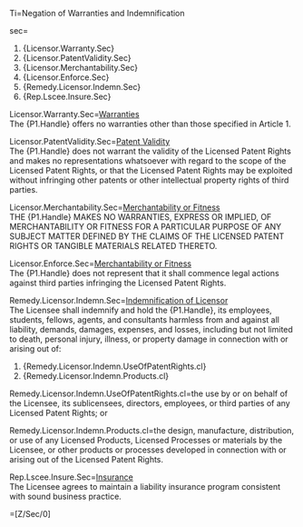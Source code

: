 Ti=Negation of Warranties and Indemnification

sec=<ol><li>{Licensor.Warranty.Sec}</li><li>{Licensor.PatentValidity.Sec}</li><li>{Licensor.Merchantability.Sec}</li><li>{Licensor.Enforce.Sec}</li><li>{Remedy.Licensor.Indemn.Sec}</li><li>{Rep.Lscee.Insure.Sec}</li></ol>

Licensor.Warranty.Sec=<u>Warranties</u><br> The {P1.Handle} offers no warranties other than those specified in Article 1.

Licensor.PatentValidity.Sec=<u>Patent Validity</u><br> The {P1.Handle} does not warrant the validity of the Licensed Patent Rights and makes no representations whatsoever with regard to the scope of the Licensed Patent Rights, or that the Licensed Patent Rights may be exploited without infringing other patents or other intellectual property rights of third parties.

Licensor.Merchantability.Sec=<u>Merchantability or Fitness</u><br> THE {P1.Handle} MAKES NO WARRANTIES, EXPRESS OR IMPLIED, OF MERCHANTABILITY OR FITNESS FOR A PARTICULAR PURPOSE OF ANY SUBJECT MATTER DEFINED BY THE CLAIMS OF THE LICENSED PATENT RIGHTS OR TANGIBLE MATERIALS RELATED THERETO.

Licensor.Enforce.Sec=<u>Merchantability or Fitness</u><br> The {P1.Handle} does not represent that it shall commence legal actions against third parties infringing the Licensed Patent Rights.

Remedy.Licensor.Indemn.Sec=<u>Indemnification of Licensor</u><br> The Licensee shall indemnify and hold the {P1.Handle}, its employees, students, fellows, agents, and consultants harmless from and against all liability, demands, damages, expenses, and losses, including but not limited to death, personal injury, illness, or property damage in connection with or arising out of:<ol><li>{Remedy.Licensor.Indemn.UseOfPatentRights.cl}</li><li>{Remedy.Licensor.Indemn.Products.cl}</li></ol>

Remedy.Licensor.Indemn.UseOfPatentRights.cl=the use by or on behalf of the Licensee, its sublicensees, directors, employees, or third parties of any Licensed Patent Rights; or

Remedy.Licensor.Indemn.Products.cl=the design, manufacture, distribution, or use of any Licensed Products, Licensed Processes or materials by the Licensee, or other products or processes developed in connection with or arising out of the Licensed Patent Rights.

Rep.Lscee.Insure.Sec=<u>Insurance</u><br> The Licensee agrees to maintain a liability insurance program consistent with sound business practice.

=[Z/Sec/0]
